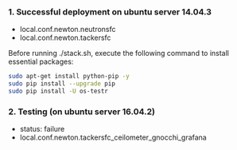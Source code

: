 ### 1. Successful deployment on ubuntu server 14.04.3
- local.conf.newton.neutronsfc
- local.conf.newton.tackersfc

Before running ./stack.sh, execute the following command to install essential packages:

```sh
sudo apt-get install python-pip -y
sudo pip install --upgrade pip
sudo pip install -U os-testr
```

### 2. Testing (on ubuntu server 16.04.2)
- status: failure
- local.conf.newton.tackersfc_ceilometer_gnocchi_grafana
